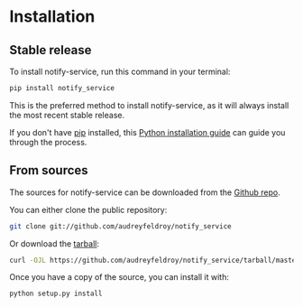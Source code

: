 # Installation

## Stable release

To install notify-service, run this command in your terminal:

```sh
pip install notify_service
```

This is the preferred method to install notify-service, as it will always install the most recent stable release.

If you don't have [pip](https://pip.pypa.io) installed, this [Python installation guide](http://docs.python-guide.org/en/latest/starting/installation/) can guide you through the process.

## From sources

The sources for notify-service can be downloaded from the [Github repo](https://github.com/audreyfeldroy/notify_service).

You can either clone the public repository:

```sh
git clone git://github.com/audreyfeldroy/notify_service
```

Or download the [tarball](https://github.com/audreyfeldroy/notify_service/tarball/master):

```sh
curl -OJL https://github.com/audreyfeldroy/notify_service/tarball/master
```

Once you have a copy of the source, you can install it with:

```sh
python setup.py install
```
